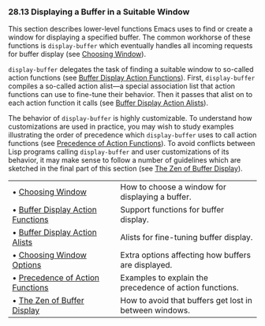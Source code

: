 

### 28.13 Displaying a Buffer in a Suitable Window

This section describes lower-level functions Emacs uses to find or create a window for displaying a specified buffer. The common workhorse of these functions is `display-buffer` which eventually handles all incoming requests for buffer display (see [Choosing Window](Choosing-Window.html)).

`display-buffer` delegates the task of finding a suitable window to so-called action functions (see [Buffer Display Action Functions](Buffer-Display-Action-Functions.html)). First, `display-buffer` compiles a so-called action alist—a special association list that action functions can use to fine-tune their behavior. Then it passes that alist on to each action function it calls (see [Buffer Display Action Alists](Buffer-Display-Action-Alists.html)).

The behavior of `display-buffer` is highly customizable. To understand how customizations are used in practice, you may wish to study examples illustrating the order of precedence which `display-buffer` uses to call action functions (see [Precedence of Action Functions](Precedence-of-Action-Functions.html)). To avoid conflicts between Lisp programs calling `display-buffer` and user customizations of its behavior, it may make sense to follow a number of guidelines which are sketched in the final part of this section (see [The Zen of Buffer Display](The-Zen-of-Buffer-Display.html)).

|                                                                           |    |                                                         |
| :------------------------------------------------------------------------ | -- | :------------------------------------------------------ |
| • [Choosing Window](Choosing-Window.html)                                 |    | How to choose a window for displaying a buffer.         |
| • [Buffer Display Action Functions](Buffer-Display-Action-Functions.html) |    | Support functions for buffer display.                   |
| • [Buffer Display Action Alists](Buffer-Display-Action-Alists.html)       |    | Alists for fine-tuning buffer display.                  |
| • [Choosing Window Options](Choosing-Window-Options.html)                 |    | Extra options affecting how buffers are displayed.      |
| • [Precedence of Action Functions](Precedence-of-Action-Functions.html)   |    | Examples to explain the precedence of action functions. |
| • [The Zen of Buffer Display](The-Zen-of-Buffer-Display.html)             |    | How to avoid that buffers get lost in between windows.  |

